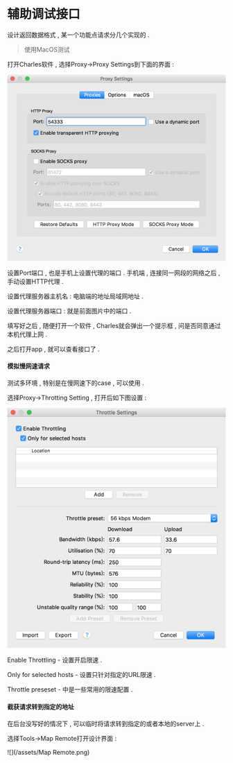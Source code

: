 # 辅助调试接口

设计返回数据格式 , 某一个功能点请求分几个实现的 .

> 使用MacOS测试

打开Charles软件 , 选择Proxy-&gt;Proxy Settings到下面的界面 :

![](/assets/proxy.png)

设置Port端口 , 也是手机上设置代理的端口 . 手机端 , 连接同一网段的网络之后 , 手动设置HTTP代理 .

设置代理服务器主机名 : 电脑端的地址局域网地址 .

设置代理服务器端口 : 就是前面图片中的端口 .

填写好之后 , 随便打开一个软件 , Charles就会弹出一个提示框 , 问是否同意通过本机代理上网 .

之后打开app , 就可以查看接口了 .

#### 模拟慢网速请求

测试多环境 , 特别是在慢网速下的case , 可以使用 .

选择Proxy-&gt;Throtting Setting , 打开后如下图设置 :

![](/assets/Throtting.png)

Enable Throttling - 设置开启限速 .

Only for selected hosts - 设置只针对指定的URL限速 .

Throttle preseset - 中是一些常用的限速配置 .

#### 截获请求转到指定的地址

在后台没写好的情况下 , 可以临时将请求转到指定的或者本地的server上 .

选择Tools-&gt;Map Remote打开设计界面 :

![](/assets/Map Remote.png)



